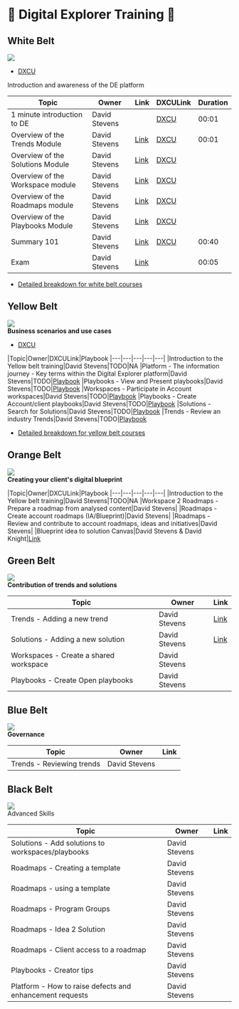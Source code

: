 # :construction: Digital Explorer Training :construction:

## White Belt
![](trainingBadges/WhiteBeltr2.png)<br>

- [DXCU](https://dxc.sabacloud.com/Saba/Web_spf/NA2PRD0005/app/shared;spf-url=common%2Flearningeventdetail%2Fcurra000000000004384)

Introduction and awareness of the DE platform

|Topic|Owner|Link|DXCULink|Duration|
|---|---|---|---|---|
|1 minute introduction to DE|David Stevens| |[DXCU](https://dxc.sabacloud.com/Saba/Web_spf/NA2PRD0005/common/ledetail/00054479) |00:01|
|Overview of the Trends Module| David Stevens|[Link](https://github.com/dxc-technology/dxc-digitalexplorer/blob/master/training/Trends/Trends100/readme.md)|[DXCU](https://dxc.sabacloud.com/Saba/Web_spf/NA2PRD0005/common/ledetail/00054453)|00:01|
|Overview of the Solutions Module| David Stevens|[Link](https://github.com/dxc-technology/dxc-digitalexplorer/tree/master/training/Solutions)|[DXCU](https://dxc.sabacloud.com/Saba/Web_spf/NA2PRD0005/common/ledetail/00054454)
|Overview of the Workspace module| David Stevens|[Link](https://github.com/dxc-technology/dxc-digitalexplorer/blob/master/training/Workspaces/readme.md)|[DXCU](https://dxc.sabacloud.com/Saba/Web_spf/NA2PRD0005/common/ledetail/00054455)
|Overview of the Roadmaps module| David Stevens|[Link](https://github.com/dxc-technology/dxc-digitalexplorer/blob/master/training/Roadmaps/RoadmapOverview.md)|[DXCU](https://dxc.sabacloud.com/Saba/Web_spf/NA2PRD0005/common/ledetail/00054469)
|Overview of the Playbooks Module| David Stevens|[Link](https://github.com/dxc-technology/dxc-digitalexplorer/blob/master/training/Playbooks/PlaybookOverview.md)|[DXCU](https://dxc.sabacloud.com/Saba/Web_spf/NA2PRD0005/common/ledetail/00054446)
|Summary 101| David Stevens|[Link](https://github.com/dxc-technology/dxc-digitalexplorer/blob/master/training/101/DXCDE101.md)|[DXCU](https://dxc.sabacloud.com/Saba/Web_spf/NA2PRD0005/common/ledetail/00054446)|00:40|
|Exam|David Stevens|[Link](examQuestions.md)||00:05|

- [Detailed breakdown for white belt courses](DXCUWhiteBeltCourses.md)

## Yellow Belt

![](trainingBadges/YellowBeltR2.png)<br>
**Business scenarios and use cases**

- [DXCU](https://dxc.sabacloud.com/Saba/Web_spf/NA2PRD0005/common/learningeventdetail/curra000000000004500)

|Topic|Owner|DXCULink|Playbook
|---|---|---|---|---|
|Introduction to the Yellow belt training|David Stevens|TODO|NA
|Platform - The information journey - Key terms within the Digital Explorer platform|David Stevens|TODO|[Playbook](https://digitalexplorer.dxc.com/pb/playbook/196768)
|Playbooks - View and Present playbooks|David Stevens|TODO|[Playbook](https://digitalexplorer.dxc.com/pb/playbook/606480)
|Workspaces - Participate in Account workspaces|David Stevens|TODO|[Playbook](https://digitalexplorer.dxc.com/pb/playbook/606107)
|Playbooks - Create Account/client playbooks|David Stevens|TODO|[Playbook](https://digitalexplorer.dxc.com/pb/playbook/196700)
|Solutions -  Search for Solutions|David Stevens|TODO|[Playbook](https://digitalexplorer.dxc.com/pb/playbook/196703)
|Trends - Review an industry Trends|David Stevens|TODO|[Playbook](https://digitalexplorer.dxc.com/pb/playbook/606480)

- [Detailed breakdown for yellow belt courses](DXCUYellowBeltCourses.md)


## Orange Belt
![](trainingBadges/OrangeBeltR2.png)<br>
**Creating your client's digital blueprint**

|Topic|Owner|DXCULink|Playbook
|---|---|---|---|---|
|Introduction to the Yellow belt training|David Stevens|TODO|NA
|Workspace 2 Roadmaps - Prepare a roadmap from analysed content|David Stevens|
|Roadmaps - Create account roadmaps (IA/Blueprint)|David Stevens|
|Roadmaps -  Review and contribute to account roadmaps, ideas and initiatives|David Stevens|
|Blueprint idea to solution Canvas|David Stevens & David Knight|[Link](https://github.com/dxc-technology/dxc-digitalexplorer/blob/master/training/Roadmaps/Idea2Solution.md)


## Green Belt
![](trainingBadges/GreenBeltR2.png)<br>
**Contribution of trends and solutions**

|Topic|Owner|Link
|---|---|---|
|Trends - Adding a new trend|David Stevens|[Link](https://github.com/dxc-technology/dxc-digitalexplorer/blob/master/training/Trends/ContributingTrends/readme.md)
|Solutions - Adding a new solution|David Stevens|[Link](https://github.com/dxc-technology/dxc-digitalexplorer/tree/master/training/Solutions/SubmittingSolutions)
|Workspaces - Create a shared workspace|David Stevens|
|Playbooks - Create Open playbooks|David Stevens|


## Blue Belt
![](trainingBadges/BlueBeltR2.png)<br>
**Governance**

|Topic|Owner|Link
|---|---|---|
|Trends - Reviewing trends|David Stevens|



## Black Belt
![](trainingBadges/BlackBeltR2.png)<br>
Advanced Skills

|Topic|Owner|Link
|---|---|---|
|Solutions - Add solutions to workspaces/playbooks|David Stevens|
|Roadmaps - Creating a template|David Stevens|
|Roadmaps - using a template|David Stevens|
|Roadmaps - Program Groups|David Stevens|
|Roadmaps - Idea 2 Solution|David Stevens|
|Roadmaps - Client access to a roadmap|David Stevens|
|Playbooks - Creator tips|David Stevens|
|Platform - How to raise defects and enhancement requests|David Stevens|
